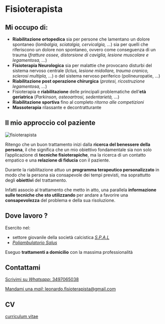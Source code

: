 
# Fisioterapista

## Mi occupo di:
- **Riabilitazione ortopedica** sia per persone che lamentano un dolore spontaneo (*lombalgia, sciatalgia, cervicalgia, ...*) sia per quelli che riferiscono un dolore non spontaneo, ovvero come conseguenza di un trauma (*fratture ossee, distorsione di caviglia, lesione muscolare e legamentosa, ...*)
- **Fisioterapia Neurologica** sia per malattie che provocano disturbi del sistema nervoso centrale (*Ictus, lesione midollare, trauma cranico, sclerosi multipla, ...*)  o del sistema nervoso periferico (polineuropatie, ...)
- **Riabilitazione post operazione chirurgica** (*protesi, ricostruzione legamentosa, ...*)
- Fisioterapia e **riabilitazione** delle principali problematiche dell’**età geriatrica** (*Parkinson, osteoartrosi, sedentarietà, ...*)
- **Riabilitazione sportiva** fino al completo *ritorno alle competizioni*
- **Massoterapia** rilassante e decontratturante

## Il mio approccio col paziente

![fisioterapista](https://user-images.githubusercontent.com/80768785/114265315-6889e380-99f0-11eb-8f3a-e40b01885de9.jpg)

Ritengo che un buon trattamento inizi dalla **ricerca del benessere della persona**, il che significa che un mio obiettivo fondamentale sia non solo l’applicazione di **tecniche fisioterapiche**, ma la ricerca di un contatto empatico e una **relazione di fiducia** con il paziente.

Durante la riabilitazione attuo un **programma terapeutico personalizzato** in modo che la persona sia consapevole dei tempi previsti, ma soprattutto degli **obiettivi** del trattamento. 

Infatti associo al trattamento che metto in atto, una parallela **informazione sulle tecniche che sto utilizzando** per andare a favorire una **consapevolezza** del problema e della sua risoluzione. 

## Dove lavoro ?

Esercito nel:
- settore giovanile della società calcistica [*S.P.A.L*](https://www.spalferrara.it/)
- [*Poliambulatorio Salus*](http://poliambulatoriosalus.org/medici-poliambulatorio-salus/)

Eseguo **trattamenti a domicilio** con la massima professionalità

## Contattami

[Scrivimi su *Whatsapp*: 3497065038](https://wa.me/393497065038)

[Mandami una *mail*: leonardo.fisioterapista@gmail.com](mailto:leonardo.fisioterapista@gmail.com)

## CV

[curriculum vitae](https://leonardo.lodi.page/cv_leonardo_lodi.pdf)
